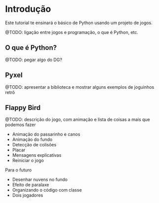# Introdução

Este tutorial te ensinará o básico de Python usando um projeto de jogos. 

@TODO: ligação entre jogos e programação, o que é Python, etc.


## O que é Python?

@TODO: pegar algo do DG?


## Pyxel

@TODO: apresentar a biblioteca e mostrar alguns exemplos de joguinhos retrô


## Flappy Bird

@TODO: descrição do jogo, com animação e lista de coisas a mais que podemos fazer

* Animação do passarinho e canos
* Animação do fundo
* Detecção de colisões
* Placar
* Mensagens explicativas
* Reiniciar o jogo

Para o futuro

* Desenhar nuvens no fundo
* Efeito de paralaxe
* Organizando o código com classe
* Dois jogadores